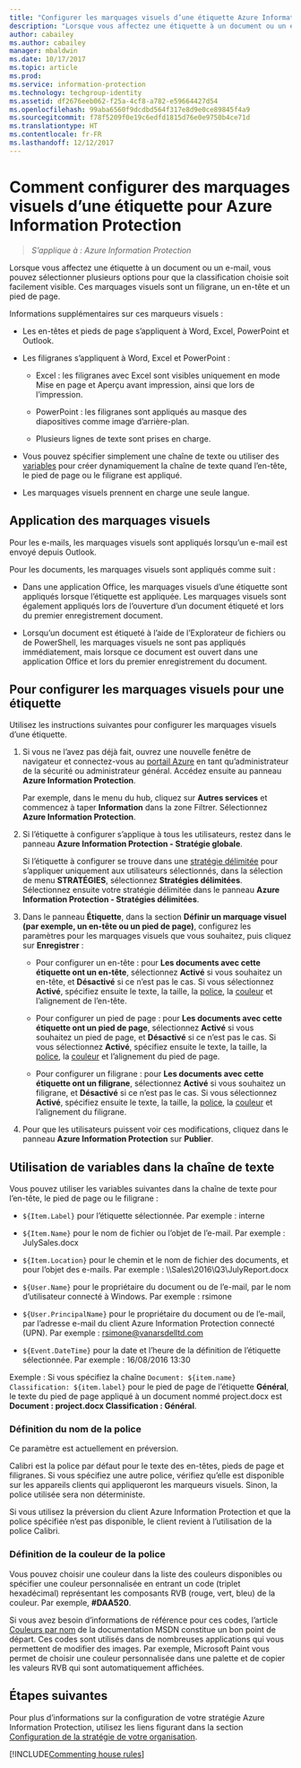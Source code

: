 ```yaml
---
title: "Configurer les marquages visuels d’une étiquette Azure Information Protection"
description: "Lorsque vous affectez une étiquette à un document ou un e-mail, vous pouvez sélectionner plusieurs options pour que la classification choisie soit facilement visible. Ces marquages visuels sont un filigrane, un en-tête et un pied de page."
author: cabailey
ms.author: cabailey
manager: mbaldwin
ms.date: 10/17/2017
ms.topic: article
ms.prod: 
ms.service: information-protection
ms.technology: techgroup-identity
ms.assetid: df2676eeb062-f25a-4cf8-a782-e59664427d54
ms.openlocfilehash: 99aba6560f9dcdbd564f317e8d9e0ce89845f4a9
ms.sourcegitcommit: f78f5209f0e19c6edfd1815d76e0e9750b4ce71d
ms.translationtype: HT
ms.contentlocale: fr-FR
ms.lasthandoff: 12/12/2017
---
```

# <a name="how-to-configure-a-label-for-visual-markings-for-azure-information-protection"></a>Comment configurer des marquages visuels d’une étiquette pour Azure Information Protection

>*S’applique à : Azure Information Protection*

Lorsque vous affectez une étiquette à un document ou un e-mail, vous pouvez sélectionner plusieurs options pour que la classification choisie soit facilement visible. Ces marquages visuels sont un filigrane, un en-tête et un pied de page.

Informations supplémentaires sur ces marqueurs visuels :

- Les en-têtes et pieds de page s’appliquent à Word, Excel, PowerPoint et Outlook.

- Les filigranes s’appliquent à Word, Excel et PowerPoint :

    - Excel : les filigranes avec Excel sont visibles uniquement en mode Mise en page et Aperçu avant impression, ainsi que lors de l’impression.
    
    - PowerPoint : les filigranes sont appliqués au masque des diapositives comme image d’arrière-plan.
    
    - Plusieurs lignes de texte sont prises en charge.

- Vous pouvez spécifier simplement une chaîne de texte ou utiliser des [variables](#using-variables-in-the-text-string) pour créer dynamiquement la chaîne de texte quand l’en-tête, le pied de page ou le filigrane est appliqué.

- Les marquages visuels prennent en charge une seule langue.

## <a name="when-visual-markings-are-applied"></a>Application des marquages visuels

Pour les e-mails, les marquages visuels sont appliqués lorsqu’un e-mail est envoyé depuis Outlook.

Pour les documents, les marquages visuels sont appliqués comme suit :

- Dans une application Office, les marquages visuels d’une étiquette sont appliqués lorsque l’étiquette est appliquée. Les marquages visuels sont également appliqués lors de l’ouverture d’un document étiqueté et lors du premier enregistrement document.  

- Lorsqu’un document est étiqueté à l’aide de l’Explorateur de fichiers ou de PowerShell, les marquages visuels ne sont pas appliqués immédiatement, mais lorsque ce document est ouvert dans une application Office et lors du premier enregistrement du document.

## <a name="to-configure-visual-markings-for-a-label"></a>Pour configurer les marquages visuels pour une étiquette

Utilisez les instructions suivantes pour configurer les marquages visuels d’une étiquette.

1. Si vous ne l’avez pas déjà fait, ouvrez une nouvelle fenêtre de navigateur et connectez-vous au [portail Azure](https://portal.azure.com) en tant qu’administrateur de la sécurité ou administrateur général. Accédez ensuite au panneau **Azure Information Protection**. 
    
    Par exemple, dans le menu du hub, cliquez sur **Autres services** et commencez à taper **Information** dans la zone Filtrer. Sélectionnez **Azure Information Protection**.

2. Si l’étiquette à configurer s’applique à tous les utilisateurs, restez dans le panneau **Azure Information Protection - Stratégie globale**.
    
    Si l’étiquette à configurer se trouve dans une [stratégie délimitée](configure-policy-scope.md) pour s’appliquer uniquement aux utilisateurs sélectionnés, dans la sélection de menu **STRATÉGIES**, sélectionnez **Stratégies délimitées**. Sélectionnez ensuite votre stratégie délimitée dans le panneau **Azure Information Protection - Stratégies délimitées**.

3. Dans le panneau **Étiquette**, dans la section **Définir un marquage visuel (par exemple, un en-tête ou un pied de page)**, configurez les paramètres pour les marquages visuels que vous souhaitez, puis cliquez sur **Enregistrer** :
    
    - Pour configurer un en-tête : pour **Les documents avec cette étiquette ont un en-tête**, sélectionnez **Activé** si vous souhaitez un en-tête, et **Désactivé** si ce n’est pas le cas. Si vous sélectionnez **Activé**, spécifiez ensuite le texte, la taille, la [police](#setting-the-font-name), la [couleur](#setting-the-font-color) et l’alignement de l’en-tête.
    
    - Pour configurer un pied de page : pour **Les documents avec cette étiquette ont un pied de page**, sélectionnez **Activé** si vous souhaitez un pied de page, et **Désactivé** si ce n’est pas le cas. Si vous sélectionnez **Activé**, spécifiez ensuite le texte, la taille, la [police](#setting-the-font-name), la [couleur](#setting-the-font-color) et l’alignement du pied de page.
    
    - Pour configurer un filigrane : pour **Les documents avec cette étiquette ont un filigrane**, sélectionnez **Activé** si vous souhaitez un filigrane, et **Désactivé** si ce n’est pas le cas. Si vous sélectionnez **Activé**, spécifiez ensuite le texte, la taille, la [police](#setting-the-font-name), la [couleur](#setting-the-font-color) et l’alignement du filigrane.

4. Pour que les utilisateurs puissent voir ces modifications, cliquez dans le panneau **Azure Information Protection** sur **Publier**.

## <a name="using-variables-in-the-text-string"></a>Utilisation de variables dans la chaîne de texte

Vous pouvez utiliser les variables suivantes dans la chaîne de texte pour l’en-tête, le pied de page ou le filigrane :

- `${Item.Label}` pour l’étiquette sélectionnée. Par exemple : interne

- `${Item.Name}` pour le nom de fichier ou l’objet de l’e-mail. Par exemple : JulySales.docx

- `${Item.Location}` pour le chemin et le nom de fichier des documents, et pour l’objet des e-mails. Par exemple : \\\Sales\2016\Q3\JulyReport.docx

- `${User.Name}` pour le propriétaire du document ou de l’e-mail, par le nom d’utilisateur connecté à Windows. Par exemple : rsimone

- `${User.PrincipalName}` pour le propriétaire du document ou de l’e-mail, par l’adresse e-mail du client Azure Information Protection connecté (UPN). Par exemple : rsimone@vanarsdelltd.com

- `${Event.DateTime}` pour la date et l’heure de la définition de l’étiquette sélectionnée. Par exemple : 16/08/2016 13:30

Exemple : Si vous spécifiez la chaîne `Document: ${item.name}  Classification: ${item.label}` pour le pied de page de l’étiquette **Général**, le texte du pied de page appliqué à un document nommé project.docx est **Document : project.docx Classification : Général**.

### <a name="setting-the-font-name"></a>Définition du nom de la police

Ce paramètre est actuellement en préversion.

Calibri est la police par défaut pour le texte des en-têtes, pieds de page et filigranes. Si vous spécifiez une autre police, vérifiez qu’elle est disponible sur les appareils clients qui appliqueront les marqueurs visuels. Sinon, la police utilisée sera non déterministe. 

Si vous utilisez la préversion du client Azure Information Protection et que la police spécifiée n’est pas disponible, le client revient à l’utilisation de la police Calibri.

### <a name="setting-the-font-color"></a>Définition de la couleur de la police

Vous pouvez choisir une couleur dans la liste des couleurs disponibles ou spécifier une couleur personnalisée en entrant un code (triplet hexadécimal) représentant les composants RVB (rouge, vert, bleu) de la couleur. Par exemple, **#DAA520**. 

Si vous avez besoin d’informations de référence pour ces codes, l’article [Couleurs par nom](https://msdn.microsoft.com/library/aa358802\(v=vs.85\).aspx) de la documentation MSDN constitue un bon point de départ. Ces codes sont utilisés dans de nombreuses applications qui vous permettent de modifier des images. Par exemple, Microsoft Paint vous permet de choisir une couleur personnalisée dans une palette et de copier les valeurs RVB qui sont automatiquement affichées.

## <a name="next-steps"></a>Étapes suivantes

Pour plus d’informations sur la configuration de votre stratégie Azure Information Protection, utilisez les liens figurant dans la section [Configuration de la stratégie de votre organisation](configure-policy.md#configuring-your-organizations-policy).  

[!INCLUDE[Commenting house rules](../includes/houserules.md)]
